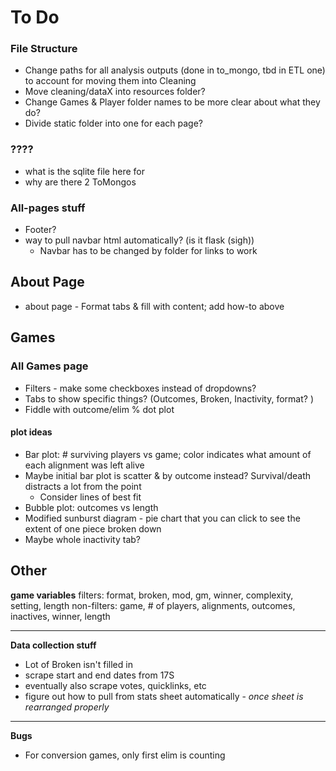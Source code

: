 # To Do

### File Structure
- Change paths for all analysis outputs (done in to_mongo, tbd in ETL one) to account for moving them into Cleaning
- Move cleaning/dataX into resources folder? 
- Change Games & Player folder names to be more clear about what they do?
- Divide static folder into one for each page? 

### ????
- what is the sqlite file here for
- why are there 2 ToMongos

### All-pages stuff
- Footer? 
- way to pull navbar html automatically? (is it flask (sigh))
    * Navbar has to be changed by folder for links to work

## About Page
- about page - Format tabs & fill with content; add how-to above

## Games

### All Games page
* Filters - make some checkboxes instead of dropdowns? 
* Tabs to show specific things? (Outcomes, Broken, Inactivity, format? )
* Fiddle with outcome/elim % dot plot
#### plot ideas
* Bar plot: # surviving players vs game; color indicates what amount of each alignment was left alive
* Maybe initial bar plot is scatter & by outcome instead? Survival/death distracts a lot from the point
    - Consider lines of best fit
* Bubble plot: outcomes vs length
* Modified sunburst diagram - pie chart that you can click to see the extent of one piece broken down
* Maybe whole inactivity tab? 

## Other

**game variables**
filters: format, broken, mod, gm, winner, complexity, setting, length
non-filters: game, # of players, alignments, outcomes, inactives, winner, length

__ __ __

**Data collection stuff**
- Lot of Broken isn't filled in
- scrape start and end dates from 17S
- eventually also scrape votes, quicklinks, etc
- figure out how to pull from stats sheet automatically - *once sheet is rearranged properly*

___ 

**Bugs**
- For conversion games, only first elim is counting